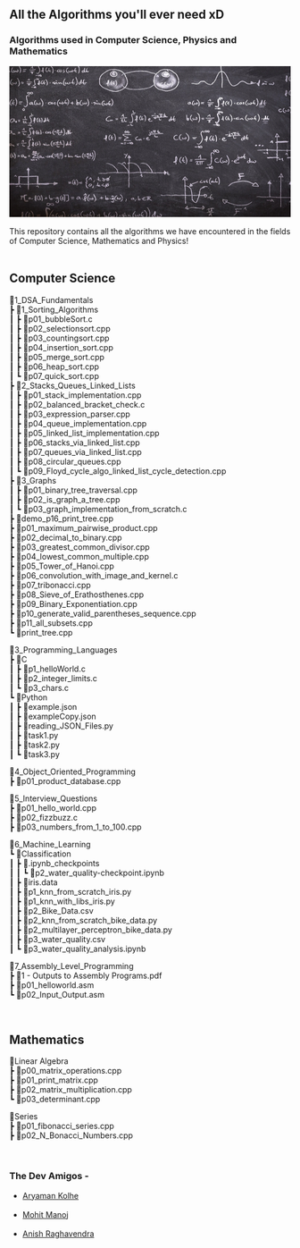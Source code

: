 ## All the Algorithms you'll ever need xD
### Algorithms used in Computer Science, Physics and Mathematics

<!-- ![Amigos_Banner](./math_banner.jpg) -->

<img src="./math_banner.jpg" width="720" height="270" alt="Amigos Banner">


This repository contains all the algorithms we have encountered in the fields of Computer Science, Mathematics and Physics!
<br><br>

## Computer Science

 📂1_DSA_Fundamentals<br>
  ┣ 📂1_Sorting_Algorithms<br>
  ┃ ┣ 📜p01_bubbleSort.c<br>
  ┃ ┣ 📜p02_selectionsort.cpp<br>
  ┃ ┣ 📜p03_countingsort.cpp<br>
  ┃ ┣ 📜p04_insertion_sort.cpp<br>
  ┃ ┣ 📜p05_merge_sort.cpp<br>
  ┃ ┣ 📜p06_heap_sort.cpp<br>
  ┃ ┗ 📜p07_quick_sort.cpp<br>
  ┣ 📂2_Stacks_Queues_Linked_Lists<br>
  ┃ ┣ 📜p01_stack_implementation.cpp<br>
  ┃ ┣ 📜p02_balanced_bracket_check.c<br>
  ┃ ┣ 📜p03_expression_parser.cpp<br>
  ┃ ┣ 📜p04_queue_implementation.cpp<br>
  ┃ ┣ 📜p05_linked_list_implementation.cpp<br>
  ┃ ┣ 📜p06_stacks_via_linked_list.cpp<br>
  ┃ ┣ 📜p07_queues_via_linked_list.cpp<br>
  ┃ ┣ 📜p08_circular_queues.cpp<br>
  ┃ ┗ 📜p09_Floyd_cycle_algo_linked_list_cycle_detection.cpp<br>
  ┣ 📂3_Graphs<br>
  ┃ ┣ 📜p01_binary_tree_traversal.cpp<br>
  ┃ ┣ 📜p02_is_graph_a_tree.cpp<br>
  ┃ ┗ 📜p03_graph_implementation_from_scratch.c<br>
  ┣ 📜demo_p16_print_tree.cpp<br>
  ┣ 📜p01_maximum_pairwise_product.cpp<br>
  ┣ 📜p02_decimal_to_binary.cpp<br>
  ┣ 📜p03_greatest_common_divisor.cpp<br>
  ┣ 📜p04_lowest_common_multiple.cpp<br>
  ┣ 📜p05_Tower_of_Hanoi.cpp<br>
  ┣ 📜p06_convolution_with_image_and_kernel.c<br>
  ┣ 📜p07_tribonacci.cpp<br>
  ┣ 📜p08_Sieve_of_Erathosthenes.cpp<br>
  ┣ 📜p09_Binary_Exponentiation.cpp<br>
  ┣ 📜p10_generate_valid_parentheses_sequence.cpp<br>
  ┣ 📜p11_all_subsets.cpp<br>
  ┗ 📜print_tree.cpp<br>

📂3_Programming_Languages<br>
  ┣ 📂C<br>
  ┃ ┣ 📜p1_helloWorld.c<br>
  ┃ ┣ 📜p2_integer_limits.c<br>
  ┃ ┗ 📜p3_chars.c<br>
  ┗ 📂Python<br>
   ┃ ┣ 📜example.json<br>
   ┃ ┣ 📜exampleCopy.json<br>
   ┃ ┣ 📜reading_JSON_Files.py<br>
   ┃ ┣ 📜task1.py<br>
   ┃ ┣ 📜task2.py<br>
   ┃ ┗ 📜task3.py<br>

📂4_Object_Oriented_Programming<br>
   ┣ 📜p01_product_database.cpp<br>

📂5_Interview_Questions<br>
   ┣ 📜p01_hello_world.cpp<br>
   ┣ 📜p02_fizzbuzz.c<br>
   ┣ 📜p03_numbers_from_1_to_100.cpp<br>

📂6_Machine_Learning<br>
   ┗ 📂Classification<br>
   ┃ ┣ 📂.ipynb_checkpoints<br>
   ┃ ┃ ┗ 📜p2_water_quality-checkpoint.ipynb<br>
   ┃ ┣ 📜iris.data<br>
   ┃ ┣ 📜p1_knn_from_scratch_iris.py<br>
   ┃ ┣ 📜p1_knn_with_libs_iris.py<br>
   ┃ ┣ 📜p2_Bike_Data.csv<br>
   ┃ ┣ 📜p2_knn_from_scratch_bike_data.py<br>
   ┃ ┣ 📜p2_multilayer_perceptron_bike_data.py<br>
   ┃ ┣ 📜p3_water_quality.csv<br>
   ┃ ┗ 📜p3_water_quality_analysis.ipynb<br>

📂7_Assembly_Level_Programming<br>
   ┣ 📜1 - Outputs to Assembly Programs.pdf<br>
   ┣ 📜p01_helloworld.asm<br>
   ┗ 📜p02_Input_Output.asm<br>

<br>

## Mathematics

📂Linear Algebra<br>
  ┣ 📜p00_matrix_operations.cpp<br>
  ┣ 📜p01_print_matrix.cpp<br>
  ┣ 📜p02_matrix_multiplication.cpp<br>
  ┗ 📜p03_determinant.cpp<br>

📂Series<br>
  ┣ 📜p01_fibonacci_series.cpp<br>
  ┣ 📜p02_N_Bonacci_Numbers.cpp<br>
 



<br>

### The Dev Amigos -
<ul>
    <li><a href="https://github.com/Chasmiccoder">Aryaman Kolhe</a></li><br>
    <li><a href="https://github.com/lolzone13">Mohit Manoj</a></li><br>
    <li><a href="https://github.com/z404">Anish Raghavendra</a></li><br>
</ul>


<!--
## Physics
Work in Progress..

To Generate the tree, install file-tree-generator extension,
right click on folder, and click on Generate To Tree
-->




<!--
```bash
├── app
│   ├── css
│   │   ├── **/*.css
│   ├── favicon.ico
│   ├── images
│   ├── index.html
│   ├── js
│   │   ├── **/*.js
│   └── partials/template
├── dist (or build)
├── node_modules
├── bower_components (if using bower)
├── test
├── Gruntfile.js/gulpfile.js
├── README.md
├── package.json
├── bower.json (if using bower)
└── .gitignore
```
 ???? -->